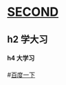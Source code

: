 # [SECOND](https://github.com/LIchenzhuo1998/-/blob/main/go%20to%20README.md)

## h2 学大习
#### h4 大学习

#[百度一下](https://www.baidu.com/)
